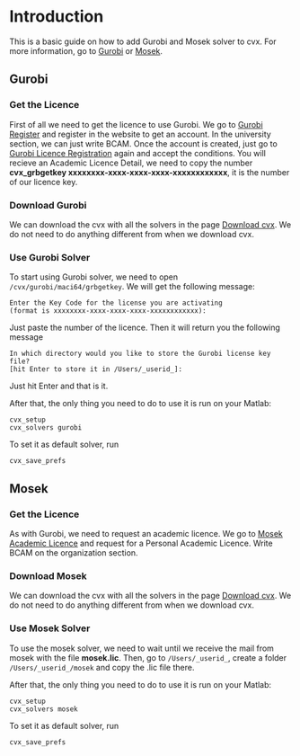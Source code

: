 # Introduction

This is a basic guide on how to add Gurobi and Mosek solver to cvx. For more information, go to [Gurobi](http://cvxr.com/cvx/doc/gurobi.html) or [Mosek](http://cvxr.com/cvx/doc/mosek.html).

## Gurobi

### Get the Licence

First of all we need to get the licence to use Gurobi.
We go to [Gurobi Register](https://www.gurobi.com/downloads/end-user-license-agreement-academic/) and register in the website to get an account.
In the university section, we can just write BCAM.
Once the account is created, just go to [Gurobi Licence Registration](https://www.gurobi.com/downloads/end-user-license-agreement-academic/) again and accept the conditions.
You will recieve an Academic Licence Detail, we need to copy the number **cvx_grbgetkey xxxxxxxx-xxxx-xxxx-xxxx-xxxxxxxxxxxx**, it is the number of our licence key.

### Download Gurobi

We can download the cvx with all the solvers in the page [Download cvx](http://cvxr.com/cvx/download/).
We do not need to do anything different from when we download cvx.

### Use Gurobi Solver

To start using Gurobi solver, we need to open `/cvx/gurobi/maci64/grbgetkey`. We will get the following message:

    Enter the Key Code for the license you are activating
    (format is xxxxxxxx-xxxx-xxxx-xxxx-xxxxxxxxxxxx):

Just paste the number of the licence.
Then it will return you the following message

    In which directory would you like to store the Gurobi license key file?
    [hit Enter to store it in /Users/_userid_]: 
    
Just hit Enter and that is it.

After that, the only thing you need to do to use it is run on your Matlab:

    cvx_setup
    cvx_solvers gurobi
    
To set it as default solver, run

    cvx_save_prefs
    
## Mosek

### Get the Licence

As with Gurobi, we need to request an academic licence.
We go to [Mosek Academic Licence](https://www.mosek.com/products/academic-licenses/) and request for a Personal Academic Licence.
Write BCAM on the organization section.

### Download Mosek

We can download the cvx with all the solvers in the page [Download cvx](http://cvxr.com/cvx/download/).
We do not need to do anything different from when we download cvx.

### Use Mosek Solver

To use the mosek solver, we need to wait until we receive the mail from mosek with the file **mosek.lic**. Then, go to `/Users/_userid_`, create a folder `/Users/_userid_/mosek` and copy the .lic file there.

After that, the only thing you need to do to use it is run on your Matlab:

    cvx_setup
    cvx_solvers mosek
    
To set it as default solver, run

    cvx_save_prefs
